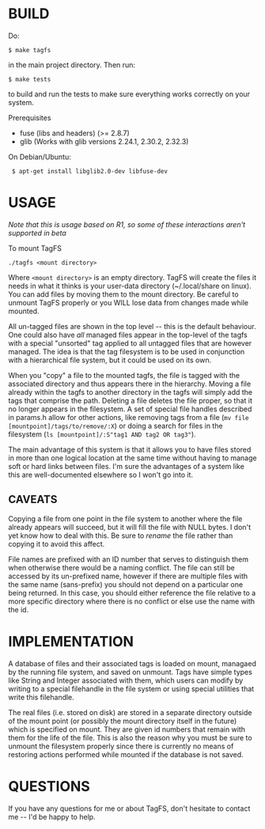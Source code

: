 BUILD
=====

Do:

    $ make tagfs

in the main project directory. Then run:

    $ make tests

to build and run the tests to make sure everything works correctly on your system.

Prerequisites
 - fuse (libs and headers) (>= 2.8.7)
 - glib (Works with glib versions 2.24.1, 2.30.2, 2.32.3)

On Debian/Ubuntu:

     $ apt-get install libglib2.0-dev libfuse-dev


USAGE
=====
*Note that this is usage based on R1, so some of these interactions aren't supported in beta*

To mount TagFS

    ./tagfs <mount directory>

Where `<mount directory>` is an empty directory. TagFS will create the files it needs in what it thinks is your user-data directory (~/.local/share on linux). You can add files by moving them to the mount directory. Be careful to unmount TagFS properly or you WILL lose data from changes made while mounted.

All un-tagged files are shown in the top level -- this is the default behaviour. One could also have *all* managed files appear in the top-level of the tagfs with a special "unsorted" tag applied to all untagged files that are however managed. The idea is that the tag filesystem is to be used in conjunction with a hierarchical file system, but it could be used on its own.

When you "copy" a file to the mounted tagfs, the file is tagged with the associated directory and thus appears there in the hierarchy. Moving a file already within the tagfs to another directory in the tagfs will simply add the tags that comprise the path. Deleting a file deletes the file proper, so that it no longer appears in the filesystem. A set of special file handles described in params.h allow for other actions, like removing tags from a file (`mv file [mountpoint]/tags/to/remove/:X`) or doing a search for files in the filesystem (`ls [mountpoint]/:S"tag1 AND tag2 OR tag3"`).

The main advantage of this system is that it allows you to have files stored in more than one logical location at the same time without having to manage soft or hard links between files. I'm sure the advantages of a system like this are well-documented elsewhere so I won't go into it.

CAVEATS
-------

Copying a file from one point in the file system to another where the file already appears will succeed, but it will fill the file with NULL bytes. I don't yet know how to deal with this. Be sure to *rename* the file rather than copying it to avoid this affect.

File names are prefixed with an ID number that serves to distinguish them when otherwise there would be a naming conflict. The file can still be accessed by its un-prefixed name, however if there are multiple files with the same name (sans-prefix) you should not depend on a particular one being returned. In this case, you should either reference the file relative to a more specific directory where there is no conflict or else use the name with the id.

IMPLEMENTATION
==============
A database of files and their associated tags is loaded on mount, managaed by the running file system, and saved on unmount. Tags have simple types like String and Integer associated with them, which users can modify by writing to a special filehandle in the file system or using special utilities that write this filehandle.

The real files (i.e. stored on disk) are stored in a separate directory outside of the mount point (or possibly the mount directory itself in the future) which is specified on mount. They are given id numbers that remain with them for the life of the file. This is also the reason why you must be sure to unmount the filesystem properly since there is currently no means of restoring actions performed while mounted if the database is not saved.

QUESTIONS
=========
If you have any questions for me or about TagFS, don't hesitate to contact me -- I'd be happy to help.
